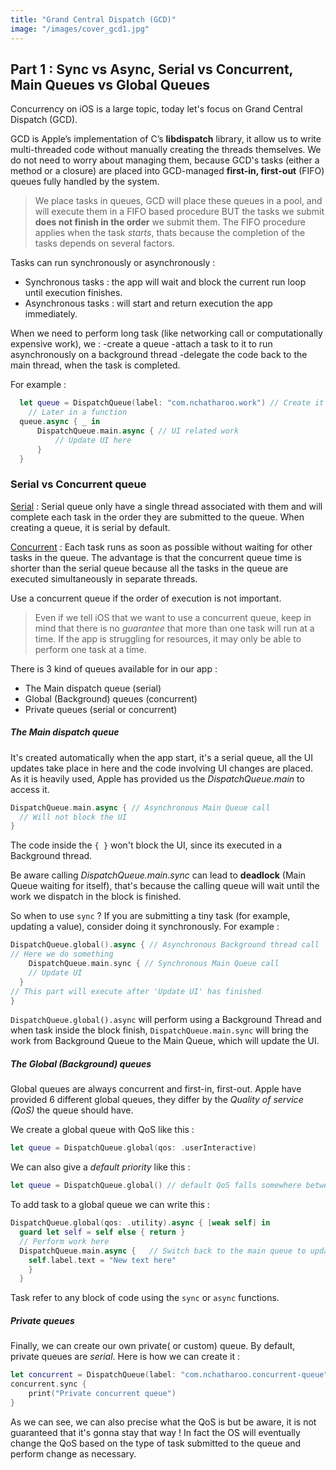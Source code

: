 ```yaml
---
title: "Grand Central Dispatch (GCD)"
image: "/images/cover_gcd1.jpg"
---
```


## Part 1 : Sync vs Async, Serial vs Concurrent, Main Queues vs Global Queues

Concurrency on iOS is a large topic, today let's focus on Grand Central Dispatch (GCD).

GCD is Apple’s implementation of C’s **libdispatch** library, it allow us to write multi-threaded code without manually creating the threads themselves. We do not need to worry about managing them, because
GCD's tasks (either a method or a closure) are placed into GCD-managed **first-in, first-out** (FIFO) queues fully handled by the system.

> We place tasks in queues, GCD will place these queues in a pool, and will execute them in a FIFO based procedure BUT the tasks we submit **does not finish in the order** we submit them. The FIFO procedure applies when the task *starts*, thats because the completion of the tasks depends on several factors.

Tasks can run synchronously or asynchronously :

- Synchronous tasks : the app will wait and block the current run loop until execution finishes.
- Asynchronous tasks : will start and return execution the app immediately.

When we need to perform long task (like networking call or computationally expensive work), we :
-create a queue
-attach a task to it to run asynchronously on a background thread 
-delegate the code back to the main thread, when the task is completed.

For example :

```swift
  let queue = DispatchQueue(label: "com.nchatharoo.work") // Create it in init()
	// Later in a function
  queue.async { _ in
      DispatchQueue.main.async { // UI related work
          // Update UI here
      }
  }
```



### Serial vs Concurrent queue

<u>Serial</u> : Serial queue only have a single thread associated with them and will complete each task in the order they are submitted to the queue. When creating a queue, it is serial by default.

<u>Concurrent</u> : Each task runs as soon as possible without waiting for other tasks in the queue. The advantage is that the concurrent queue time is shorter than the serial queue because all the tasks in the queue are executed simultaneously in separate threads.

Use a concurrent queue if the order of execution is not important.

> Even if we tell iOS that we want to use a concurrent queue, keep in mind that there is no *guarantee* that more than one task will run at a time. If the app is struggling for resources, it may only be able to perform one task at a time.



There is 3 kind of queues available for in our app :

- The Main dispatch queue (serial)
- Global (Background) queues (concurrent)
- Private queues (serial or concurrent)



##### **The Main dispatch queue**

It's created automatically when the app start, it's a serial queue, all the UI updates take place in here and the code involving UI changes are placed.
As it is heavily used, Apple has provided us the *DispatchQueue.main* to access it.

```Swift
DispatchQueue.main.async { // Asynchronous Main Queue call
  // Will not block the UI
}
```

 The code inside the `{ }` won't block the UI, since its executed in a Background thread.

Be aware calling *DispatchQueue.main.sync* can lead to **deadlock** (Main Queue waiting for itself), that's because the calling queue will wait until the work we dispatch in the block is finished.

So when to use `sync` ? If you are submitting a tiny task (for example, updating a value), consider doing it synchronously. For example : 

```swift
DispatchQueue.global().async { // Asynchronous Background thread call
// Here we do something
	DispatchQueue.main.sync { // Synchronous Main Queue call
    // Update UI
  }
// This part will execute after 'Update UI' has finished
}
```

`DispatchQueue.global().async` will perform using a Background Thread  and when task inside the block finish, `DispatchQueue.main.sync` will bring the work from Background Queue to the Main Queue, which will update the UI.



##### The Global (Background) queues

Global queues are always concurrent and first-in, first-out. Apple have provided 6 different global queues, they differ by the *Quality of service (QoS)* the queue should have.

We create a global queue with QoS like this :

```swift
let queue = DispatchQueue.global(qos: .userInteractive)
```

We can also give a *default priority* like this : 

```swift
let queue = DispatchQueue.global() // default QoS falls somewhere between *user initiated* and *utility*
```

To add task to a global queue we can write this :

```swift
DispatchQueue.global(qos: .utility).async { [weak self] in
  guard let self = self else { return }
  // Perform work here
  DispatchQueue.main.async {   // Switch back to the main queue to update your UI
    self.label.text = "New text here"
  	}
  }
```

Task refer to any block of code using the `sync` or `async` functions.

##### Private queues

Finally, we can create our own private( or custom) queue. By default, private queues are *serial*.
Here is how we can create it : 

```swift
let concurrent = DispatchQueue(label: "com.nchatharoo.concurrent-queue", qos: .userInitiated, attributes: .concurrent)
concurrent.sync {
    print("Private concurrent queue")
}
```

As we can see, we can also precise what the QoS is but be aware, it is not guaranteed that it's gonna stay that way !
In fact the OS will eventually change the QoS based on the type of task submitted to the queue and perform change as necessary.
